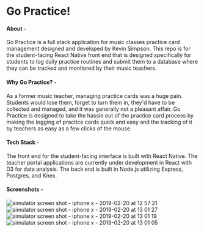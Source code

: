 # Go Practice!

#### About -

Go Practice is a full stack application for music classes practice card management designed and developed by Kevin Simpson. This repo is for the student-facing React Native front end that is designed specifically for students to log daily practice routines and submit them to a database where they can be tracked and monitored by their music teachers.

#### Why Go Practice? -

As a former music teacher, managing practice cards was a huge pain. Students would lose them, forget to turn them in, they'd have to be collected and managed, and it was generally not a pleasant affair. Go Practice is designed to take the hassle out of the practice card process by making the logging of practice cards quick and easy and the tracking of it by teachers as easy as a few clicks of the mouse.

#### Tech Stack -

The front end for the student-facing interface is built with React Native. The teacher portal applications are currently under development in React with D3 for data analysis. The back end is built in Node.js utilizing Express, Postgres, and Knex.

#### Screenshots -

![simulator screen shot - iphone x - 2019-02-20 at 12 57 21](https://user-images.githubusercontent.com/29719272/53120715-b6d98100-350f-11e9-88ba-aef4f93b2abc.png)
![simulator screen shot - iphone x - 2019-02-20 at 13 01 27](https://user-images.githubusercontent.com/29719272/53120712-b640ea80-350f-11e9-84e5-f44edba7884d.png)
![simulator screen shot - iphone x - 2019-02-20 at 13 01 19](https://user-images.githubusercontent.com/29719272/53120713-b640ea80-350f-11e9-9e1e-29034cb132b6.png)
![simulator screen shot - iphone x - 2019-02-20 at 13 01 05](https://user-images.githubusercontent.com/29719272/53120714-b6d98100-350f-11e9-9f68-9e0c7ec2e901.png)
